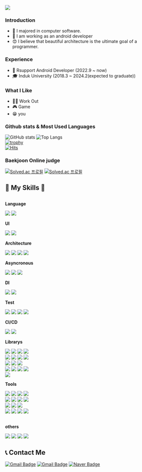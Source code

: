 <img src="https://capsule-render.vercel.app/api?type=waving&color=timeAuto&height=200&section=header&text=Hello!%20i'm%20Yunho&fontSize=50" />

### Introduction
- 🌱 I majored in computer software.
- 💪 I am working as an android developer
- 😍 I believe that beautiful architecture is the ultimate goal of a programmer.

### Experience
- 🤖 Rsupport Android Developer (2022.9 ~ now)
- 🎓 Induk University (2018.3 ~ 2024.2(expected to graduate))

### What I Like
- 🏋️‍♀️ Work Out
- 🎮 Game
- 😁 you

### Github stats & Most Used Languages
![GitHub stats](https://github-readme-stats.vercel.app/api?username=lyh990517&show_icons=true&theme=white)
![Top Langs](https://github-readme-stats.vercel.app/api/top-langs/?username=lyh990517&layout=compact)
<br>
[![trophy](https://github-profile-trophy.vercel.app/?username=lyh990517&title=Commits,Organizations,Repositories,PullRequest,Stars,Issues&theme=white)](https://github.com/lyh990517/github-profile-trophy)
<br>
[![Hits](https://hits.seeyoufarm.com/api/count/incr/badge.svg?url=https%3A%2F%2Fgithub.com%2Flyh990517&count_bg=%2379C83D&title_bg=%23555555&icon=&icon_color=%23E7E7E7&title=hits&edge_flat=false)](https://hits.seeyoufarm.com)
### Baekjoon Online judge
[![Solved.ac
프로필](http://mazassumnida.wtf/api/v2/generate_badge?boj=lyh990517)](https://solved.ac/lyh990517)
[![Solved.ac
프로필](http://mazassumnida.wtf/api/v2/generate_badge?boj=lyh9905172)](https://solved.ac/lyh9905172)
## 🔨 My Skills 🔨
<div style="display:flex; flex-direction:column; align-items:flex-start;">
    <!-- Language -->
    <p><strong>Language</strong></p>
    <div>
        <img src="https://img.shields.io/badge/Kotlin-7F52FF?style=flat-square&logo=kotlin&logoColor=white">
        <img src="https://img.shields.io/badge/Java-FFA500?style=flat-square&logoColor=white">
    <!-- UI -->
    <p><strong>UI</strong></p>
      <img src="https://img.shields.io/badge/jetpack compose-4285F4?style=flat-square&logo=jetpackcompose&logoColor=white">
    <img src="https://img.shields.io/badge/XML-3DDC84?style=flat-square&logo=android&logoColor=white">
    <div>
    <!-- Architecture -->
    <p><strong>Architecture</strong></p>
    <img src="https://img.shields.io/badge/MVVM-FF4500?style=flat-square&logo=android&logoColor=white">
    <img src="https://img.shields.io/badge/MVI-1E90FF?style=flat-square&logo=android&logoColor=white">
    <img src="https://img.shields.io/badge/Clean Architecture-32CD32?style=flat-square&logo=android&logoColor=white">
    <img src="https://img.shields.io/badge/Multi Module-4B0082?style=flat-square&logo=android&logoColor=white">
    <div>
    <!-- Asyncronous -->
    <p><strong>Asyncronous</strong></p>
        <img src="https://img.shields.io/badge/Coroutine-1E90FF?style=flat-square&logo=android&logoColor=white">
    <img src="https://img.shields.io/badge/Flow-FF69B4?style=flat-square&logo=android&logoColor=white">
    <img src="https://img.shields.io/badge/RxJava-B7178C?style=flat-square&logo=reactivex&logoColor=white">
    <div>
    <!-- DI -->
    <p><strong>DI</strong></p>
      <img src="https://img.shields.io/badge/Koin-9370DB?style=flat-square&logo=android&logoColor=white">
    <img src="https://img.shields.io/badge/Hilt-8A2BE2?style=flat-square&logo=android&logoColor=white">
    <div>
    <!-- Test -->
    <p><strong>Test</strong></p>
    <img src="https://img.shields.io/badge/Junit-25A162?style=flat-square&logo=junit5&logoColor=white">
    <img src="https://img.shields.io/badge/HiltTest-4169E1?style=flat-square&logo=android&logoColor=white">
    <img src="https://img.shields.io/badge/Mockito-1E90FF?style=flat-square&logo=android&logoColor=white">
    <img src="https://img.shields.io/badge/ComposeTest-4285F4?style=flat-square&logo=jetpackcompose&logoColor=white">
    <div>
    <!-- CI/CD -->
    <p><strong>CI/CD</strong></p>
    <img src="https://img.shields.io/badge/Github Actions-000000?style=flat-square&logo=github&logoColor=white">
    <img src="https://img.shields.io/badge/TeamCity-9370DB?style=flat-square&logo=teamcity&logoColor=white">
    <div>
    <!-- Librarys -->
    <p><strong>Librarys</strong></p>
    <img src="https://img.shields.io/badge/Retrofit-FF5733?style=flat-square&logo=android&logoColor=white">
    <img src="https://img.shields.io/badge/Okhttp-FCAF45?style=flat-square&logo=android&logoColor=white">
    <img src="https://img.shields.io/badge/Jsoup-F8C471?style=flat-square&logo=android&logoColor=white">
    <img src="https://img.shields.io/badge/Room-F4D03F?style=flat-square&logo=android&logoColor=white">
    <br>
    <img src="https://img.shields.io/badge/Glide-D5DBDB?style=flat-square&logo=android&logoColor=white">
    <img src="https://img.shields.io/badge/Lottie-AED6F1?style=flat-square&logo=android&logoColor=white">
    <img src="https://img.shields.io/badge/WebRTC-333333?style=flat-square&logo=webrtc&logoColor=white">
    <img src="https://img.shields.io/badge/Mqtt-660066?style=flat-square&logo=mqtt&logoColor=white">
    <br>
    <img src="https://img.shields.io/badge/CameraX-48C9B0?style=flat-square&logo=android&logoColor=white">
    <img src="https://img.shields.io/badge/Coil-1ABC9C?style=flat-square&logo=android&logoColor=white">
    <img src="https://img.shields.io/badge/jetpack Navigation-148F77?style=flat-square&logo=android&logoColor=white">
    <br>
    <img src="https://img.shields.io/badge/ViewBinding-0E6655?style=flat-square&logo=android&logoColor=white">
    <img src="https://img.shields.io/badge/Databinding-6BB9F0?style=flat-square&logo=android&logoColor=white">
    <img src="https://img.shields.io/badge/ViewModel-85C1E9?style=flat-square&logo=android&logoColor=white">
    <img src="https://img.shields.io/badge/Livedata-3498DB?style=flat-square&logo=android&logoColor=white">
    <br>
    <img src="https://img.shields.io/badge/Gson-1583B7?style=flat-square&logo=android&logoColor=white">
    <div>
    <!-- Tools -->
    <p><strong>Tools</strong></p>
    <div>
     <img src="https://img.shields.io/badge/Git-000000?style=flat-square&logo=github&logoColor=white">
    <img src="https://img.shields.io/badge/ADB-F08080?style=flat-square&logo=android&logoColor=white">
    <img src="https://img.shields.io/badge/Firebase-FFCA28?style=flat-square&logo=firebase&logoColor=white">
    <img src="https://img.shields.io/badge/Notion-000000?style=flat-square&logo=notion&logoColor=white">
    <br>
    <img src="https://img.shields.io/badge/Figma-F24E1E?style=flat-square&logo=figma&logoColor=white">
    <img src="https://img.shields.io/badge/Zeplin-F4D03F?style=flat-square&logo=android&logoColor=white">
    <img src="https://img.shields.io/badge/VSCode-007ACC?style=flat-square&logo=visualstudiocode&logoColor=white">
    <img src="https://img.shields.io/badge/Kanban-0052CC?style=flat-square&logo=trello&logoColor=white">
    <br>
    <img src="https://img.shields.io/badge/Drawio-F08705?style=flat-square&logo=diagramsdotnet&logoColor=white">
    <img src="https://img.shields.io/badge/UpSource-F4CA16?style=flat-square&logo=android&logoColor=white">
    <img src="https://img.shields.io/badge/Redmine-B32024?style=flat-square&logo=redmine&logoColor=white">
    <br>
    <img src="https://img.shields.io/badge/Android Studio-3DDC84?style=flat-square&logo=androidstudio&logoColor=white">
    <img src="https://img.shields.io/badge/Proguard-D4AF37?style=flat-square&logo=android&logoColor=white">
    <img src="https://img.shields.io/badge/Gradle-02303A?style=flat-square&logo=gradle&logoColor=white">
    <img src="https://img.shields.io/badge/Kotlin DSL-7F52FF?style=flat-square&logo=kotlin&logoColor=white">
        
</div><br>
         <!-- others -->
    <p><strong>others</strong></p>
       <img src="https://img.shields.io/badge/Flutter-02569B?style=flat-square&logo=flutter&logoColor=white">
<img src="https://img.shields.io/badge/OpenGL-5586A4?style=flat-square&logo=opengl&logoColor=white">
<img src="https://img.shields.io/badge/ARCore-F7B871?style=flat-square&logo=android&logoColor=white">
<img src="https://img.shields.io/badge/GLSL-F4D03F?style=flat-square&logo=android&logoColor=white">
</div>

## 📞 Contact Me
[![Gmail Badge](https://img.shields.io/badge/lsy026302@gmail.com-d14836?style=flat-square&logo=Gmail&logoColor=white&link=mailto:lsy026302@gmail.com)](mailto:lsy026302@gmail.com)
[![Gmail Badge](https://img.shields.io/badge/yhlee2@rsupport.com-ff0000?style=flat-square&logo=Gmail&logoColor=white&link=mailto:yhlee2@rsupport.com)](mailto:yhlee2@rsupport.com)
[![Naver Badge](https://img.shields.io/badge/lyh990517@naver.com-03C75A?style=flat-square&logo=Naver&logoColor=white&link=mailto:lyh990517@naver.com)](lyh990517@naver.com)

